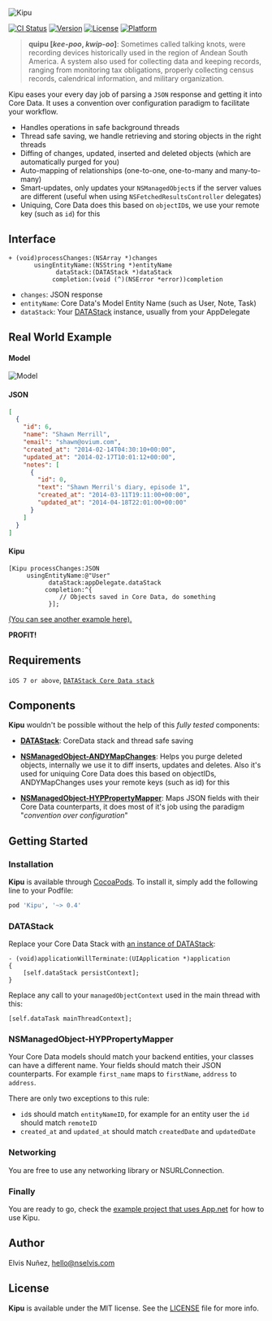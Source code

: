 ![Kipu](https://github.com/NSElvis/Kipu/blob/master/Images/logo.png)

[![CI Status](http://img.shields.io/travis/NSElvis/Kipu.svg?style=flat)](https://travis-ci.org/NSElvis/Kipu)
[![Version](https://img.shields.io/cocoapods/v/Kipu.svg?style=flat)](http://cocoadocs.org/docsets/Kipu)
[![License](https://img.shields.io/cocoapods/l/Kipu.svg?style=flat)](http://cocoadocs.org/docsets/Kipu)
[![Platform](https://img.shields.io/cocoapods/p/Kipu.svg?style=flat)](http://cocoadocs.org/docsets/Kipu)

>**quipu [*kee-poo*, *kwip-oo*]**: Sometimes called talking knots, were recording devices historically used in the region of Andean South America. A system also used for collecting data and keeping records, ranging from monitoring tax obligations, properly collecting census records, calendrical information, and military organization.

Kipu eases your every day job of parsing a `JSON` response and getting it into Core Data. It uses a convention over configuration paradigm to facilitate your workflow.

* Handles operations in safe background threads
* Thread safe saving, we handle retrieving and storing objects in the right threads
* Diffing of changes, updated, inserted and deleted objects (which are automatically purged for you)
* Auto-mapping of relationships (one-to-one, one-to-many and many-to-many)
* Smart-updates, only updates your `NSManagedObject`s if the server values are different (useful when using `NSFetchedResultsController` delegates)
* Uniquing, Core Data does this based on `objectID`s, we use your remote key (such as `id`) for this

## Interface

```objc
+ (void)processChanges:(NSArray *)changes
       usingEntityName:(NSString *)entityName
             dataStack:(DATAStack *)dataStack
            completion:(void (^)(NSError *error))completion
```

* `changes`: JSON response
* `entityName`: Core Data's Model Entity Name (such as User, Note, Task)
* `dataStack`: Your [DATAStack](https://github.com/NSElvis/DATAStack) instance, usually from your AppDelegate

## Real World Example

#### Model

![Model](https://github.com/NSElvis/Kipu/blob/master/Images/coredata-model.png)

#### JSON

```json
[
  {
    "id": 6,
    "name": "Shawn Merrill",
    "email": "shawn@ovium.com",
    "created_at": "2014-02-14T04:30:10+00:00",
    "updated_at": "2014-02-17T10:01:12+00:00",
    "notes": [
      {
        "id": 0,
        "text": "Shawn Merril's diary, episode 1",
        "created_at": "2014-03-11T19:11:00+00:00",
        "updated_at": "2014-04-18T22:01:00+00:00"
      }
    ]
  }
]
```

#### Kipu

```objc
[Kipu processChanges:JSON
     usingEntityName:@"User"
           dataStack:appDelegate.dataStack
          completion:^{
              // Objects saved in Core Data, do something
           }];
```

[(You can see another example here).](https://github.com/NSElvis/Kipu/blob/master/Example/Example/ViewController.m#L94)

**PROFIT!**

## Requirements

`iOS 7 or above`, [`DATAStack Core Data stack`](https://github.com/NSElvis/DATAStack)

## Components

**Kipu** wouldn't be possible without the help of this *fully tested* components:

* [**DATAStack**](https://github.com/NSElvis/DATAStack): CoreData stack and thread safe saving

* [**NSManagedObject-ANDYMapChanges**](https://github.com/NSElvis/NSManagedObject-ANDYMapChanges): Helps you purge deleted objects, internally we use it to diff inserts, updates and deletes. Also it's used for uniquing Core Data does this based on objectIDs, ANDYMapChanges uses your remote keys (such as id) for this

* [**NSManagedObject-HYPPropertyMapper**](https://github.com/hyperoslo/NSManagedObject-HYPPropertyMapper): Maps JSON fields with their Core Data counterparts, it does most of it's job using the paradigm "_convention over configuration_"

## Getting Started

### Installation

**Kipu** is available through [CocoaPods](http://cocoapods.org). To install it, simply add the following line to your Podfile:

```ruby
pod 'Kipu', '~> 0.4'
```

### DATAStack

Replace your Core Data Stack with [an instance of DATAStack](https://github.com/NSElvis/DATAStack/blob/master/Demo/Demo/AppDelegate/ANDYAppDelegate.m#L27):

```objc
- (void)applicationWillTerminate:(UIApplication *)application
{
    [self.dataStack persistContext];
}
```
Replace any call to your `managedObjectContext` used in the main thread with this:

```objc
[self.dataTask mainThreadContext];
```

### NSManagedObject-HYPPropertyMapper

Your Core Data models should match your backend entities, your classes can have a different name.
Your fields should match their JSON counterparts. For example `first_name` maps to `firstName`, `address` to `address`.

There are only two exceptions to this rule:

* `id`s should match `entityNameID`, for example for an entity user the `id` should match `remoteID`
* `created_at` and `updated_at` should match `createdDate` and `updatedDate`

### Networking

You are free to use any networking library or NSURLConnection.

### Finally

You are ready to go, check the [example project that uses App.net](https://github.com/NSElvis/Kipu/tree/master/Example) for how to use Kipu.

## Author

Elvis Nuñez, [hello@nselvis.com](mailto:hello@nselvis.com)

## License

**Kipu** is available under the MIT license. See the [LICENSE](https://github.com/NSElvis/Kipu/blob/master/LICENSE.md) file for more info.
